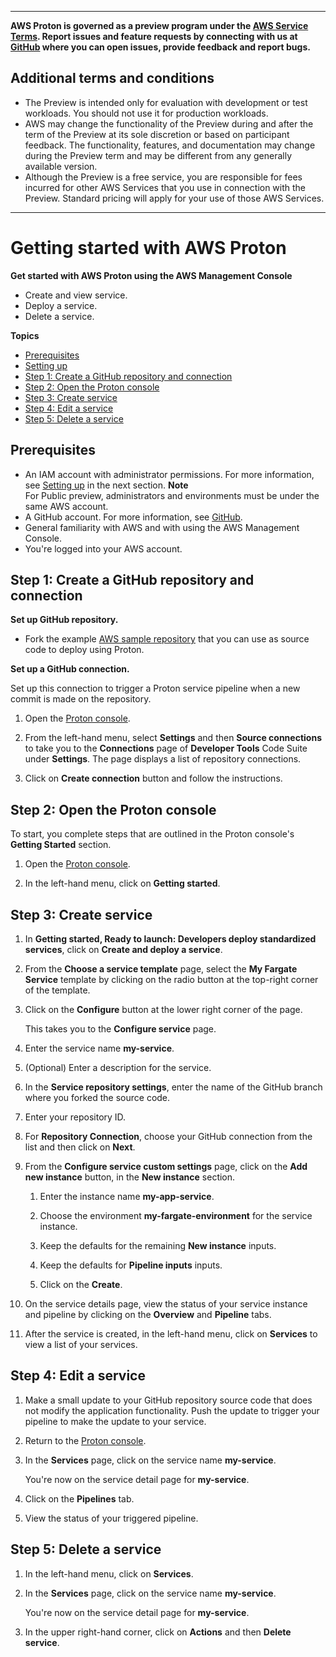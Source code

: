 --------

**AWS Proton is governed as a preview program under the [AWS Service Terms](https://aws.amazon.com/service-terms/)\. Report issues and feature requests by connecting with us at [GitHub](https://github.com/aws/aws-proton-public-roadmap) where you can open issues, provide feedback and report bugs\.**

## Additional terms and conditions<a name="preview-banner"></a>
+ The Preview is intended only for evaluation with development or test workloads\. You should not use it for production workloads\.
+ AWS may change the functionality of the Preview during and after the term of the Preview at its sole discretion or based on participant feedback\. The functionality, features, and documentation may change during the Preview term and may be different from any generally available version\.
+ Although the Preview is a free service, you are responsible for fees incurred for other AWS Services that you use in connection with the Preview\. Standard pricing will apply for your use of those AWS Services\.

--------

# Getting started with AWS Proton<a name="ug-getting-started"></a>

**Get started with AWS Proton using the AWS Management Console**
+ Create and view service\.
+ Deploy a service\.
+ Delete a service\.

**Topics**
+ [Prerequisites](#getting-started-prerequisites)
+ [Setting up](getting-started-setting-up.md)
+ [Step 1: Create a GitHub repository and connection](#getting-started-step1)
+ [Step 2: Open the Proton console](#getting-started-step2)
+ [Step 3: Create service](#getting-started-step3)
+ [Step 4: Edit a service](#getting-started-step4)
+ [Step 5: Delete a service](#getting-started-step5)

## Prerequisites<a name="getting-started-prerequisites"></a>
+ An IAM account with administrator permissions\. For more information, see [Setting up](getting-started-setting-up.md) in the next section\.
**Note**  
For Public preview, administrators and environments must be under the same AWS account\.
+ A GitHub account\. For more information, see [GitHub](https://github.com/)\.
+ General familiarity with AWS and with using the AWS Management Console\.
+ You're logged into your AWS account\.

## Step 1: Create a GitHub repository and connection<a name="getting-started-step1"></a>

**Set up GitHub repository\.**
+ Fork the example [AWS sample repository](https://github.com/aws-samples/aws-proton-sample-fargate-service) that you can use as source code to deploy using Proton\.

**Set up a GitHub connection\.**

Set up this connection to trigger a Proton service pipeline when a new commit is made on the repository\.

1. Open the [Proton console](https://console.aws.amazon.com/proton/)\.

1. From the left\-hand menu, select **Settings** and then **Source connections** to take you to the **Connections** page of **Developer Tools** Code Suite under **Settings**\. The page displays a list of repository connections\.

1. Click on **Create connection** button and follow the instructions\.

## Step 2: Open the Proton console<a name="getting-started-step2"></a>

To start, you complete steps that are outlined in the Proton console's **Getting Started** section\.

1. Open the [Proton console](https://console.aws.amazon.com/proton/)\.

1. In the left\-hand menu, click on **Getting started**\.

## Step 3: Create service<a name="getting-started-step3"></a>

1. In **Getting started, Ready to launch: Developers deploy standardized services**, click on **Create and deploy a service**\.

1. From the **Choose a service template** page, select the **My Fargate Service** template by clicking on the radio button at the top\-right corner of the template\.

1. Click on the **Configure** button at the lower right corner of the page\.

   This takes you to the **Configure service** page\.

1. Enter the service name **my\-service**\.

1. \(Optional\) Enter a description for the service\.

1. In the **Service repository settings**, enter the name of the GitHub branch where you forked the source code\.

1. Enter your repository ID\.

1. For **Repository Connection**, choose your GitHub connection from the list and then click on **Next**\.

1. From the **Configure service custom settings** page, click on the **Add new instance** button, in the **New instance** section\.

   1. Enter the instance name **my\-app\-service**\.

   1. Choose the environment **my\-fargate\-environment** for the service instance\.

   1. Keep the defaults for the remaining **New instance** inputs\.

   1. Keep the defaults for **Pipeline inputs** inputs\.

   1. Click on the **Create**\.

1. On the service details page, view the status of your service instance and pipeline by clicking on the **Overview** and **Pipeline** tabs\.

1. After the service is created, in the left\-hand menu, click on **Services** to view a list of your services\.

## Step 4: Edit a service<a name="getting-started-step4"></a>

1. Make a small update to your GitHub repository source code that does not modify the application functionality\. Push the update to trigger your pipeline to make the update to your service\.

1. Return to the [Proton console](https://console.aws.amazon.com/proton/)\.

1. In the **Services** page, click on the service name **my\-service**\.

   You're now on the service detail page for **my\-service**\.

1. Click on the **Pipelines** tab\.

1. View the status of your triggered pipeline\.

## Step 5: Delete a service<a name="getting-started-step5"></a>

1. In the left\-hand menu, click on **Services**\.

1. In the **Services** page, click on the service name **my\-service**\.

   You're now on the service detail page for **my\-service**\.

1. In the upper right\-hand corner, click on **Actions** and then **Delete service**\.